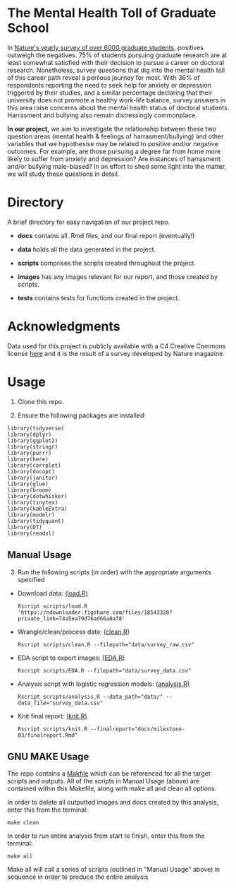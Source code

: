 # The Mental Health Toll of Graduate School

In [Nature's yearly survey of over 6000 graduate students,](https://www.nature.com/articles/d41586-019-03459-7) positives outweigh the negatives. 75% of students pursuing graduate research are at least somewhat satisfied with their decision to pursue a career on doctoral research. Nonetheless, survey questions that dig into the mental health toll of this career path reveal a perilous journey for most. With 36% of respondents reporting the need to seek help for anxiety or depression triggered by their studies, and a similar percentage declaring that their university does not promote a healthy work-life balance, survey answers in this area raise concerns about the mental health status of doctoral students. Harrasment and bullying also remain distressingly commonplace.

**In our project,** we aim to investigate the relationship between these two question areas (mental health & feelings of harrasment/bullying) and other variables that we hypothesise may be related to positive and/or negative outcomes. For example, are those pursuing a degree far from home more likely to suffer from anxiety and depression? Are instances of harrasment and/or bullying male-biased? In an effort to shed some light into the matter, we will study these questions in detail.

# Directory

A brief directory for easy navigation of our project repo.

+ **docs** contains all .Rmd files, and our final report (eventually!)

+ **data** holds all the data generated in the project.

+ **scripts** comprises the scripts created throughout the project.

+ **images** has any images relevant for our report, and those created by scripts.

+ **tests** contains tests for functions created in the project.

# Acknowledgments

Data used for this project is publicly available with a C4 Creative Commons license [here](https://figshare.com/s/74a5ea79d76ad66a8af8) and it is the result of a survey developed by Nature magazine. 

# Usage

1. Clone this repo.

2. Ensure the following packages are installed:

```
library(tidyverse)
library(dplyr)
library(ggplot2)
library(stringr)
library(purrr)
library(here)
library(corrplot)
library(docopt)
library(janitor)
library(glue)
library(broom)
library(dotwhisker)
library(tinytex)
library(kableExtra)
library(modelr)
library(tidyquant)
library(DT)
library(readxl)
```
## Manual Usage

3. Run the following scripts (in order) with the appropriate arguments specified

  - Download data: [(load.R)](https://github.com/STAT547-UBC-2019-20/group05/blob/master/scripts/load.R) 
    ```
    Rscript scripts/load.R 'https://ndownloader.figshare.com/files/18543320?private_link=74a5ea79d76ad66a8af8'
    ```
  
  - Wrangle/clean/process data: [(clean.R)](https://github.com/STAT547-UBC-2019-20/group05/blob/master/scripts/clean.R)
    ```
    Rscript scripts/clean.R --filepath="data/survey_raw.csv"
    ```
  
  - EDA script to export images: [(EDA.R)](https://github.com/STAT547-UBC-2019-20/group05/blob/master/scripts/EDA.R)
    ```
    Rscript scripts/EDA.R --filepath="data/survey_data.csv"
    ```
    
  - Analysis script with logistic regression models: [(analysis.R)](https://github.com/STAT547-UBC-2019-20/group05/blob/master/scripts/analysis.R)
    ```
    Rscript scripts/analysis.R --data_path="data/" --data_file="survey_data.csv"
    ```
  
  - Knit final report: [(knit.R)](https://github.com/STAT547-UBC-2019-20/group05/blob/master/scripts/knit.R)
    ```
    Rscript scripts/knit.R --finalreport="docs/milestone-03/finalreport.Rmd"
    ```
    
## GNU MAKE Usage

The repo contains a [Makfile](https://github.com/STAT547-UBC-2019-20/group05/blob/master/Makefile) which can be referenced for all the target scripts and outputs. All of the scripts in Manual Usage (above) are contained within this Makefile, along with make all and clean all options.
 
In order to delete all outputted images and docs created by this analysis, enter this from the terminal:
```
make clean
```
In order to run entire analysis from start to finish, enter this from the terminal:
```
make all
```
Make all will call a series of scripts (outlined in "Manual Usage" above) in sequence in order to produce the entire analysis
